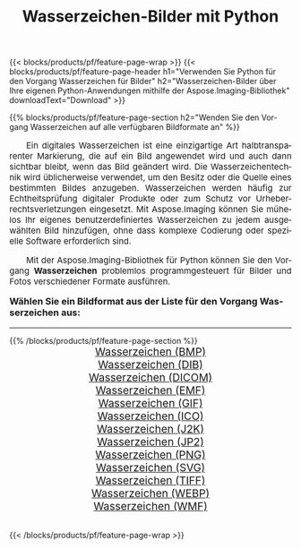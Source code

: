 ﻿---
title: Wasserzeichen-Bilder mit Python 
weight: 3920
url: /de/python-net/watermark/ 
lang: de
langdirlevel: 2
locales: zh-hans,ja,it,ru,de,es,fr,nl,id,lt,pl,pt,vi,tr,ko,zh-hant,ar,hi,th,sv,cs,uk,he
description: Anwenden der Aspose.Imaging-Bibliothek auf Wasserzeichen-Bilder und Fotos mithilfe Ihrer eigenen Python-Anwendungen und Server-APIs.
---

{{< blocks/products/pf/feature-page-wrap >}}
{{< blocks/products/pf/feature-page-header h1="Verwenden Sie Python für den Vorgang Wasserzeichen für Bilder" h2="Wasserzeichen-Bilder über Ihre eigenen Python-Anwendungen mithilfe der Aspose.Imaging-Bibliothek" downloadText="Download" >}}


{{% blocks/products/pf/feature-page-section  h2="Wenden Sie den Vorgang Wasserzeichen auf alle verfügbaren Bildformate an" %}}
<p align="justify" style="text-indent:2em;font-size:15px;">
Ein digitales Wasserzeichen ist eine einzigartige Art halbtransparenter Markierung, die auf ein Bild angewendet wird und auch dann sichtbar bleibt, wenn das Bild geändert wird. Die Wasserzeichentechnik wird üblicherweise verwendet, um den Besitz oder die Quelle eines bestimmten Bildes anzugeben. Wasserzeichen werden häufig zur Echtheitsprüfung digitaler Produkte oder zum Schutz vor Urheberrechtsverletzungen eingesetzt. Mit Aspose.Imaging können Sie mühelos Ihr eigenes benutzerdefiniertes Wasserzeichen zu jedem ausgewählten Bild hinzufügen, ohne dass komplexe Codierung oder spezielle Software erforderlich sind.
</p>
<p align="justify" style="text-indent:2em;font-size:15px;">
Mit der Aspose.Imaging-Bibliothek für Python können Sie den Vorgang <b>Wasserzeichen</b> problemlos programmgesteuert für Bilder und Fotos verschiedener Formate ausführen.
</p>
<h3 style="margin-top:16px;">
Wählen Sie ein Bildformat aus der Liste für den Vorgang Wasserzeichen aus:
</h3>
<hr/>
{{% /blocks/products/pf/feature-page-section %}}
<div class="container-fluid productfamilypage bg-gray">
    <div class="convertypes bg-gray agp-content section">
        <div class="container">
		<div class="row other-converters" style="gap: 10px;font-size: 19px;text-align:center;">
		    <div class='col-md-3 other-converter remove-lp remove-rp'><a href="/imaging/de/python-net/watermark/bmp/" style="padding:15px;">Wasserzeichen (BMP)</a></div><div class='col-md-3 other-converter remove-lp remove-rp'><a href="/imaging/de/python-net/watermark/dib/" style="padding:15px;">Wasserzeichen (DIB)</a></div><div class='col-md-3 other-converter remove-lp remove-rp'><a href="/imaging/de/python-net/watermark/dicom/" style="padding:15px;">Wasserzeichen (DICOM)</a></div><div class='col-md-3 other-converter remove-lp remove-rp'><a href="/imaging/de/python-net/watermark/emf/" style="padding:15px;">Wasserzeichen (EMF)</a></div><div class='col-md-3 other-converter remove-lp remove-rp'><a href="/imaging/de/python-net/watermark/gif/" style="padding:15px;">Wasserzeichen (GIF)</a></div><div class='col-md-3 other-converter remove-lp remove-rp'><a href="/imaging/de/python-net/watermark/ico/" style="padding:15px;">Wasserzeichen (ICO)</a></div><div class='col-md-3 other-converter remove-lp remove-rp'><a href="/imaging/de/python-net/watermark/j2k/" style="padding:15px;">Wasserzeichen (J2K)</a></div><div class='col-md-3 other-converter remove-lp remove-rp'><a href="/imaging/de/python-net/watermark/jp2/" style="padding:15px;">Wasserzeichen (JP2)</a></div><div class='col-md-3 other-converter remove-lp remove-rp'><a href="/imaging/de/python-net/watermark/png/" style="padding:15px;">Wasserzeichen (PNG)</a></div><div class='col-md-3 other-converter remove-lp remove-rp'><a href="/imaging/de/python-net/watermark/svg/" style="padding:15px;">Wasserzeichen (SVG)</a></div><div class='col-md-3 other-converter remove-lp remove-rp'><a href="/imaging/de/python-net/watermark/tiff/" style="padding:15px;">Wasserzeichen (TIFF)</a></div><div class='col-md-3 other-converter remove-lp remove-rp'><a href="/imaging/de/python-net/watermark/webp/" style="padding:15px;">Wasserzeichen (WEBP)</a></div><div class='col-md-3 other-converter remove-lp remove-rp'><a href="/imaging/de/python-net/watermark/wmf/" style="padding:15px;">Wasserzeichen (WMF)</a></div>
                </div>
        </div>
    </div>
</div>
<br/>

{{< /blocks/products/pf/feature-page-wrap >}}
